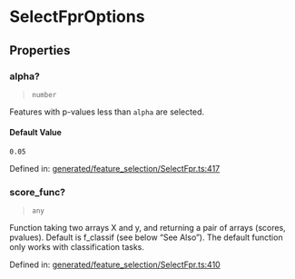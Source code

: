 # SelectFprOptions

## Properties

### alpha?

> `number`

Features with p-values less than `alpha` are selected.

#### Default Value

`0.05`

Defined in:  [generated/feature\_selection/SelectFpr.ts:417](https://github.com/transitive-bullshit/scikit-learn-ts/blob/b59c1ff/packages/sklearn/src/generated/feature_selection/SelectFpr.ts#L417)

### score\_func?

> `any`

Function taking two arrays X and y, and returning a pair of arrays (scores, pvalues). Default is f\_classif (see below “See Also”). The default function only works with classification tasks.

Defined in:  [generated/feature\_selection/SelectFpr.ts:410](https://github.com/transitive-bullshit/scikit-learn-ts/blob/b59c1ff/packages/sklearn/src/generated/feature_selection/SelectFpr.ts#L410)
